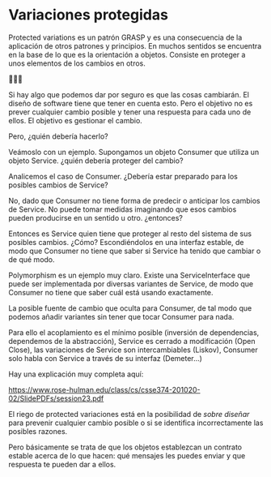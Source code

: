 # Variaciones protegidas

Protected variations es un patrón GRASP y es una consecuencia de la aplicación de otros patrones y principios. En muchos sentidos se encuentra en la base de lo que es la orientación a objetos. Consiste en proteger a unos elementos de los cambios en otros.

🧻👇🏽

Si hay algo que podemos dar por seguro es que las cosas cambiarán. El diseño de software tiene que tener en cuenta esto. Pero el objetivo no es prever cualquier cambio posible y tener una respuesta para cada uno de ellos. El objetivo es gestionar el cambio.

Pero, ¿quién debería hacerlo?

Veámoslo con un ejemplo. Supongamos un objeto Consumer que utiliza un objeto Service. ¿quién debería proteger del cambio?

Analicemos el caso de Consumer. ¿Debería estar preparado para los posibles cambios de Service?

No, dado que Consumer no tiene forma de predecir o anticipar los cambios de Service. No puede tomar medidas imaginando que esos cambios pueden producirse en un sentido u otro. ¿entonces?

Entonces es Service quien tiene que proteger al resto del sistema de sus posibles cambios. ¿Cómo? Escondiéndolos en una interfaz estable, de modo que Consumer no tiene que saber si Service ha tenido que cambiar o de qué modo.

Polymorphism es un ejemplo muy claro. Existe una ServiceInterface que puede ser implementada por diversas variantes de Service, de modo que Consumer no tiene que saber cuál está usando exactamente.

La posible fuente de cambio que oculta para Consumer, de tal modo que podemos añadir variantes sin tener que tocar Consumer para nada.

Para ello el acoplamiento es el mínimo posible (inversión de dependencias, dependemos de la abstracción), Service es cerrado a modificación (Open Close), las variaciones de Service son intercambiables (Liskov), Consumer solo habla con Service a través de su interfaz (Demeter…)

Hay una explicación muy completa aquí:

https://www.rose-hulman.edu/class/cs/csse374-201020-02/SlidePDFs/session23.pdf

El riego de protected variaciones está en la posibilidad de _sobre diseñar_ para prevenir cualquier cambio posible o si se identifica incorrectamente las posibles razones.

Pero básicamente se trata de que los objetos establezcan un contrato estable acerca de lo que hacen: qué mensajes les puedes enviar y que respuesta te pueden dar a ellos.